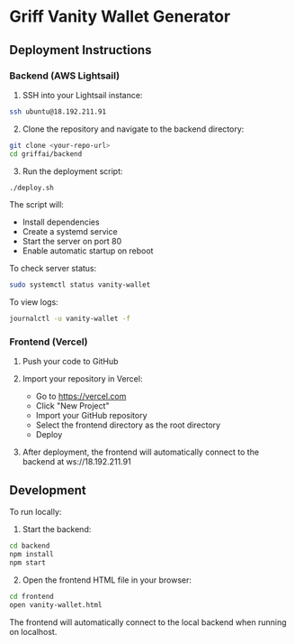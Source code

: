 # Griff Vanity Wallet Generator

## Deployment Instructions

### Backend (AWS Lightsail)

1. SSH into your Lightsail instance:
```bash
ssh ubuntu@18.192.211.91
```

2. Clone the repository and navigate to the backend directory:
```bash
git clone <your-repo-url>
cd griffai/backend
```

3. Run the deployment script:
```bash
./deploy.sh
```

The script will:
- Install dependencies
- Create a systemd service
- Start the server on port 80
- Enable automatic startup on reboot

To check server status:
```bash
sudo systemctl status vanity-wallet
```

To view logs:
```bash
journalctl -u vanity-wallet -f
```

### Frontend (Vercel)

1. Push your code to GitHub

2. Import your repository in Vercel:
   - Go to https://vercel.com
   - Click "New Project"
   - Import your GitHub repository
   - Select the frontend directory as the root directory
   - Deploy

3. After deployment, the frontend will automatically connect to the backend at ws://18.192.211.91

## Development

To run locally:

1. Start the backend:
```bash
cd backend
npm install
npm start
```

2. Open the frontend HTML file in your browser:
```bash
cd frontend
open vanity-wallet.html
```

The frontend will automatically connect to the local backend when running on localhost.